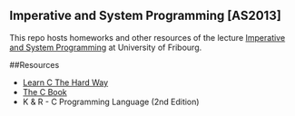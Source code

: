 Imperative and System Programming [AS2013]
------------------------------------------
This repo hosts homeworks and other resources of the lecture [Imperative and System Programming](http://diuf.unifr.ch/pai/ip/) at University of Fribourg.

##Resources

- [Learn C The Hard Way](http://c.learncodethehardway.org/)
- [The C Book](http://publications.gbdirect.co.uk/c_book/)
- K & R - C Programming Language (2nd Edition) 
